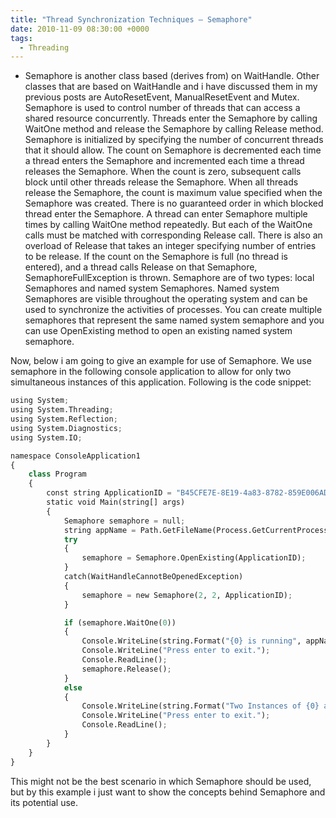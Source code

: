 ```yaml
---
title: "Thread Synchronization Techniques – Semaphore"
date: 2010-11-09 08:30:00 +0000
tags:
  - Threading
---
```


* Semaphore is another class based (derives from) on WaitHandle. Other classes that are based on WaitHandle and i have discussed them in my previous posts are AutoResetEvent, ManualResetEvent and Mutex.  Semaphore is used to control number of threads that can access a shared resource concurrently.  Threads enter the Semaphore by calling WaitOne method and release the Semaphore by calling Release method.  Semaphore is initialized by specifying the number of concurrent threads that it should allow. The count on Semaphore is decremented each time a thread enters the Semaphore and incremented each time a thread releases the Semaphore. When the count is zero, subsequent calls block until other threads release the Semaphore. When all threads release the Semaphore, the count is maximum value specified when the Semaphore was created.  There is no guaranteed order in which blocked thread enter the Semaphore.  A thread can enter Semaphore multiple times by calling WaitOne method repeatedly. But each of the WaitOne calls must be matched with corresponding Release call. There is also an overload of Release that takes an integer specifying number of entries to be release.  If the count on the Semaphore is full (no thread is entered), and a thread calls Release on that Semaphore, SemaphoreFullException is thrown.  Semaphore are of two types: local Semaphores and named system Semaphores. Named system Semaphores are visible throughout the operating system and can be used to synchronize the activities of processes. You can create multiple semaphores that represent the same named system semaphore and you can use OpenExisting method to open an existing named system semaphore.

 

Now, below i am going to give an example for use of Semaphore. We use semaphore in the following console application to allow for only two simultaneous instances of this application. Following is the code snippet:

 
```python
using System;
using System.Threading;
using System.Reflection;
using System.Diagnostics;
using System.IO;

namespace ConsoleApplication1
{
    class Program
    {
        const string ApplicationID = "B45CFE7E-8E19-4a83-8782-859E006AD576";
        static void Main(string[] args)
        {
            Semaphore semaphore = null;
            string appName = Path.GetFileName(Process.GetCurrentProcess().MainModule.FileName);
            try
            {
                semaphore = Semaphore.OpenExisting(ApplicationID);
            }
            catch(WaitHandleCannotBeOpenedException)
            {
                semaphore = new Semaphore(2, 2, ApplicationID);
            }

            if (semaphore.WaitOne(0))
            {
                Console.WriteLine(string.Format("{0} is running", appName));
                Console.WriteLine("Press enter to exit.");
                Console.ReadLine();
                semaphore.Release();
            }
            else
            {
                Console.WriteLine(string.Format("Two Instances of {0} are already running.",appName));
                Console.WriteLine("Press enter to exit.");
                Console.ReadLine();
            }
        }
    }
}
```

This might not be the best scenario in which Semaphore should be used, but by this example i just want to show the concepts behind Semaphore and its potential use.